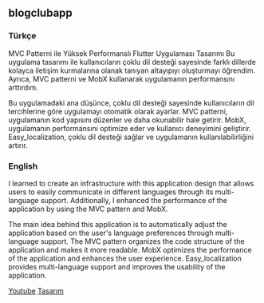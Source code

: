 ## blogclubapp

### Türkçe

MVC Patterni ile Yüksek Performanslı Flutter Uygulaması Tasarımı
Bu uygulama tasarımı ile kullanıcıların çoklu dil desteği sayesinde farklı dillerde kolayca iletişim kurmalarına olanak tanıyan altayıpıyı oluşturmayı öğrendim. Ayrıca, MVC patterni ve MobX kullanarak uygulamanın performansını arttırdım.

Bu uygulamadaki ana düşünce, çoklu dil desteği sayesinde kullanıcıların dil tercihlerine göre uygulamayı otomatik olarak ayarlar. MVC patterni, uygulamanın kod yapısını düzenler ve daha okunabilir hale getirir. MobX, uygulamanın performansını optimize eder ve kullanıcı deneyimini geliştirir. Easy_localization, çoklu dil desteği sağlar ve uygulamanın kullanılabilirliğini artırır.


### English


I learned to create an infrastructure with this application design that allows users to easily communicate in different languages through its multi-language support. Additionally, I enhanced the performance of the application by using the MVC pattern and MobX.

The main idea behind this application is to automatically adjust the application based on the user's language preferences through multi-language support. The MVC pattern organizes the code structure of the application and makes it more readable. MobX optimizes the performance of the application and enhances the user experience. Easy_localization provides multi-language support and improves the usability of the application.

[Youtube](https://youtu.be/H9xpPhCvaWw "Youtube video")
[Tasarım](https://www.uistore.design/items/blog-club-free-ui-kit-for-figma/ "Tasarım")
